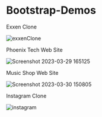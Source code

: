 # Bootstrap-Demos
Exxen Clone

![exxenClone](https://user-images.githubusercontent.com/56386597/228858047-bc5d0900-4224-4dae-a7da-cbb76dbbd3ac.gif)

Phoenix Tech Web Site

![Screenshot 2023-03-29 165125](https://user-images.githubusercontent.com/56386597/228859044-0bed1d15-6be9-4046-bcbc-16e306caa26d.png)

Music Shop Web Site

![Screenshot 2023-03-30 150805](https://user-images.githubusercontent.com/56386597/228859060-ee4e7b35-8eba-448a-a47c-e1bab5fbc8e1.png)

Instagram Clone

![instagram](https://user-images.githubusercontent.com/56386597/229279037-a6b1216b-1312-468d-87ac-e937e298f161.png)
